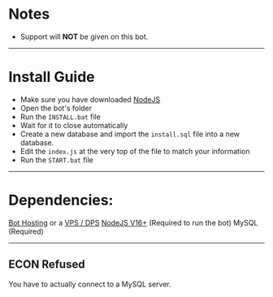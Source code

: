 # Notes

- Support will **NOT** be given on this bot.

---

# Install Guide

- Make sure you have downloaded [NodeJS](https://nodejs.org/en/)
- Open the bot's folder
- Run the `INSTALL.bat` file
- Wait for it to close automatically
- Create a new database and import the `install.sql` file into a new database.
- Edit the `index.js` at the very top of the file to match your information
- Run the `START.bat` file

---

# Dependencies:

[Bot Hosting](https://snowsidehosting.com/index.php?rp=/store/discord-bot-hosting) or a [VPS / DPS](https://snowsidehosting.com/index.php?rp=/store/vps)
[NodeJS V16+](https://nodejs.org/en/) (Required to run the bot)
MySQL (Required)

---

## ECON Refused

You have to actually connect to a MySQL server.